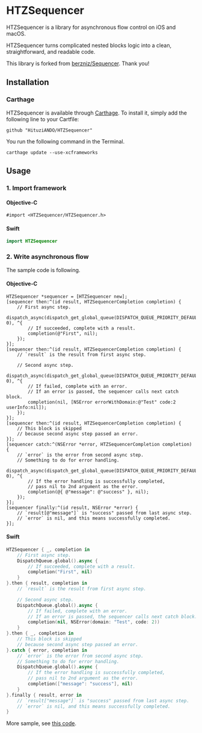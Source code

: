 HTZSequencer
=========

HTZSequencer is a library for asynchronous flow control on iOS and macOS.

HTZSequencer turns complicated nested blocks logic into a clean, straightforward, and readable code.

This library is forked from [berzniz/Sequencer](https://github.com/berzniz/Sequencer). Thank you!

## Installation

### Carthage

HTZSequencer is available through [Carthage](https://github.com/Carthage/Carthage). To install it, simply add the following line to your Cartfile:

```
github "HituziANDO/HTZSequencer"
```

You run the following command in the Terminal.

```
carthage update --use-xcframeworks
```

## Usage

### 1. Import framework

#### Objective-C

```objc
#import <HTZSequencer/HTZSequencer.h>
```

#### Swift

```swift
import HTZSequencer
```

### 2. Write asynchronous flow

The sample code is following.

#### Objective-C

```objc
HTZSequencer *sequencer = [HTZSequencer new];
[sequencer then:^(id result, HTZSequencerCompletion completion) {
    // First async step.
    dispatch_async(dispatch_get_global_queue(DISPATCH_QUEUE_PRIORITY_DEFAULT, 0), ^{
        // If succeeded, complete with a result.
        completion(@"First", nil);
    });
}];
[sequencer then:^(id result, HTZSequencerCompletion completion) {
    // `result` is the result from first async step.

    // Second async step.
    dispatch_async(dispatch_get_global_queue(DISPATCH_QUEUE_PRIORITY_DEFAULT, 0), ^{
        // If failed, complete with an error.
        // If an error is passed, the sequencer calls next catch block.
        completion(nil, [NSError errorWithDomain:@"Test" code:2 userInfo:nil]);
    });
}];
[sequencer then:^(id result, HTZSequencerCompletion completion) {
    // This block is skipped 
    // because second async step passed an error.
}];
[sequencer catch:^(NSError *error, HTZSequencerCompletion completion) {
    // `error` is the error from second async step.
    // Something to do for error handling.
    dispatch_async(dispatch_get_global_queue(DISPATCH_QUEUE_PRIORITY_DEFAULT, 0), ^{
        // If the error handling is successfully completed,
        // pass nil to 2nd argument as the error.
        completion(@{ @"message": @"success" }, nil);
    });
}];
[sequencer finally:^(id result, NSError *error) {
    // `result[@"message"]` is "success" passed from last async step.
    // `error` is nil, and this means successfully completed.
}];
```

#### Swift

```swift
HTZSequencer { _, completion in
    // First async step.
    DispatchQueue.global().async {
        // If succeeded, complete with a result.
        completion("First", nil)
    }
}.then { result, completion in
    // `result` is the result from first async step.

    // Second async step.
    DispatchQueue.global().async {
        // If failed, complete with an error.
        // If an error is passed, the sequencer calls next catch block.
        completion(nil, NSError(domain: "Test", code: 2))
    }
}.then { _, completion in
    // This block is skipped 
    // because second async step passed an error.
}.catch { error, completion in
    // `error` is the error from second async step.
    // Something to do for error handling.
    DispatchQueue.global().async {
        // If the error handling is successfully completed,
        // pass nil to 2nd argument as the error.
        completion(["message": "success"], nil)
    }
}.finally { result, error in
    // `result["message"]` is "success" passed from last async step.
    // `error` is nil, and this means successfully completed.
}
```

More sample, see [this code](https://github.com/HituziANDO/HTZSequencer/blob/master/HTZSequencerTests/HTZSequencerTests.m).
